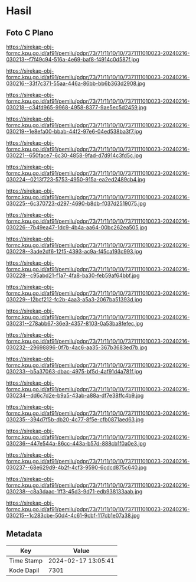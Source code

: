 # Hasil

## Foto C Plano

https://sirekap-obj-formc.kpu.go.id/af91/pemilu/pdpr/73/71/11/10/10/7371111010023-20240216-030213--f7f49c94-516a-4e69-baf8-f4914c0d587f.jpg

https://sirekap-obj-formc.kpu.go.id/af91/pemilu/pdpr/73/71/11/10/10/7371111010023-20240216-030216--33f7c371-55aa-446a-86bb-bb6b363d2908.jpg

https://sirekap-obj-formc.kpu.go.id/af91/pemilu/pdpr/73/71/11/10/10/7371111010023-20240216-030218--c34fd965-9968-4958-8377-9ae5ec5d2459.jpg

https://sirekap-obj-formc.kpu.go.id/af91/pemilu/pdpr/73/71/11/10/10/7371111010023-20240216-030219--1e8efa00-bbab-44f2-97e6-04ed538ba3f7.jpg

https://sirekap-obj-formc.kpu.go.id/af91/pemilu/pdpr/73/71/11/10/10/7371111010023-20240216-030221--650face7-6c30-4858-9fad-d7d914c3fd5c.jpg

https://sirekap-obj-formc.kpu.go.id/af91/pemilu/pdpr/73/71/11/10/10/7371111010023-20240216-030224--0213f723-5753-4950-915a-ea2ed2489cb4.jpg

https://sirekap-obj-formc.kpu.go.id/af91/pemilu/pdpr/73/71/11/10/10/7371111010023-20240216-030225--6c370723-d297-4690-b8db-f037d2519075.jpg

https://sirekap-obj-formc.kpu.go.id/af91/pemilu/pdpr/73/71/11/10/10/7371111010023-20240216-030226--7b49ea47-1dc9-4b4a-aa64-00bc262ea505.jpg

https://sirekap-obj-formc.kpu.go.id/af91/pemilu/pdpr/73/71/11/10/10/7371111010023-20240216-030228--3ade2df6-12f5-4393-ac9a-f45ca193c993.jpg

https://sirekap-obj-formc.kpu.go.id/af91/pemilu/pdpr/73/71/11/10/10/7371111010023-20240216-030228--c95abd21-f1a7-4fa8-ba30-feb59af64bbf.jpg

https://sirekap-obj-formc.kpu.go.id/af91/pemilu/pdpr/73/71/11/10/10/7371111010023-20240216-030229--12bcf212-fc2b-4aa3-a5a3-2067ba51393d.jpg

https://sirekap-obj-formc.kpu.go.id/af91/pemilu/pdpr/73/71/11/10/10/7371111010023-20240216-030231--278abb67-36e3-4357-8103-0a53ba8fefec.jpg

https://sirekap-obj-formc.kpu.go.id/af91/pemilu/pdpr/73/71/11/10/10/7371111010023-20240216-030232--29698896-0f7b-4ac6-aa35-367b3683ed7b.jpg

https://sirekap-obj-formc.kpu.go.id/af91/pemilu/pdpr/73/71/11/10/10/7371111010023-20240216-030233--b5a37063-dbac-4975-bf5d-4af91d4a781f.jpg

https://sirekap-obj-formc.kpu.go.id/af91/pemilu/pdpr/73/71/11/10/10/7371111010023-20240216-030234--dd6c7d2e-b9a5-43ab-a88a-df7e38ffc4b9.jpg

https://sirekap-obj-formc.kpu.go.id/af91/pemilu/pdpr/73/71/11/10/10/7371111010023-20240216-030235--394d7f5b-db20-4c77-8f5e-cfb0871aed63.jpg

https://sirekap-obj-formc.kpu.go.id/af91/pemilu/pdpr/73/71/11/10/10/7371111010023-20240216-030236--447e544a-86cc-443a-b57d-888cb1f0a0e3.jpg

https://sirekap-obj-formc.kpu.go.id/af91/pemilu/pdpr/73/71/11/10/10/7371111010023-20240216-030237--68e629d9-4b2f-4cf3-9590-6cdcd875c640.jpg

https://sirekap-obj-formc.kpu.go.id/af91/pemilu/pdpr/73/71/11/10/10/7371111010023-20240216-030238--c8a3daac-1ff3-45d3-9d71-edb938133aab.jpg

https://sirekap-obj-formc.kpu.go.id/af91/pemilu/pdpr/73/71/11/10/10/7371111010023-20240216-030215--1c283cbe-50d4-4c61-9cbf-117cb1e07a38.jpg


## Metadata

| Key        | Value               |
| ---------- | ------------------- |
| Time Stamp | 2024-02-17 13:05:41 |
| Kode Dapil | 7301                |



